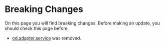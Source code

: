 # Breaking Changes

On this page you will find breaking changes. Before making an update, you should check this page before.

- [od.adapter.service](/services/adapter.md) was removed.